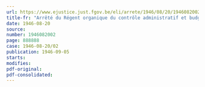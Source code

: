 ```yaml
---
url: https://www.ejustice.just.fgov.be/eli/arrete/1946/08/20/1946082002/justel
title-fr: "Arrêté du Régent organique du contrôle administratif et budgétaire"
date: 1946-08-20
source:
number: 1946082002
page: 888888
case: 1946-08-20/02
publication: 1946-09-05
starts:
modifies:
pdf-original:
pdf-consolidated:
---
```


